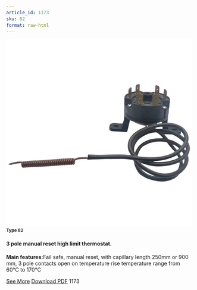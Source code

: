 ```yaml
---
article_id: 1173
sku: 82
format: raw-html
---
```

 <img src="../new-images/82.jpg" class="card-imgs mb-2">
 <small class="text-grey mb-2"><b>Type 82</b> </small>
 <h4>3 pole manual reset high limit thermostat.</h4>
 <p><b>Main features:</b>Fail safe, manual reset, with capillary length 250mm or 900 mm, 3 pole contacts open on temperature rise temperature range from 60&#xB0;C to 170&#xB0;C</p>
 <div class="btns">
 <a href="3_pole_manual_reset_high_limit_thermostat-82.html" class="btn-red">See More</a>
 <a href="pdf/1-63Three pole manual reset high limit, fail safe Type 8220130603.pdf" target="_blank" class="btn-red">Download PDF</a>
 <!-- <a href="http://www.ultimheat.com/cat1.html" target="_blank" class="access-link"> Access full catalogue <i class="fa fa-external-link" aria-hidden="true"></i> </a> -->
 <span class="number-btn">1173</span>
 </div>
 